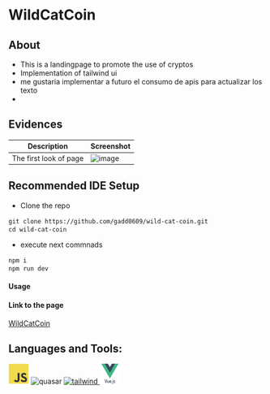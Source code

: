 # WildCatCoin

## About 
 - This is a landingpage to promote the use of cryptos
 - Implementation of tailwind ui
 - me gustaria implementar a futuro el consumo de apis para actualizar los texto
 - 
## Evidences

| Description | Screenshot |
| --- | --- |
| The first look of page | ![image](https://github.com/user-attachments/assets/5c5d3303-81f3-4203-a968-c81ceec94bad)|

## Recommended IDE Setup
 - Clone the repo
```
git clone https://github.com/gadd0609/wild-cat-coin.git
cd wild-cat-coin
```
 - execute next commnads
```
npm i
npm run dev
```

#### Usage

#### Link to the page
[WildCatCoin](https://www.wildcatcoin.io/)

## Languages and Tools:</h3>
<img src="https://raw.githubusercontent.com/devicons/devicon/master/icons/javascript/javascript-original.svg" alt="javascript" width="40" height="40"/> <img src="https://cdn.quasar.dev/logo/svg/quasar-logo.svg" alt="quasar" width="40" height="40"/> </a> <a href="https://tailwindcss.com/" target="_blank" rel="noreferrer"> <img src="https://www.vectorlogo.zone/logos/tailwindcss/tailwindcss-icon.svg" alt="tailwind" width="40" height="40"/>  <img src="https://raw.githubusercontent.com/devicons/devicon/master/icons/vuejs/vuejs-original-wordmark.svg" alt="vuejs" width="40" height="40"/> 

